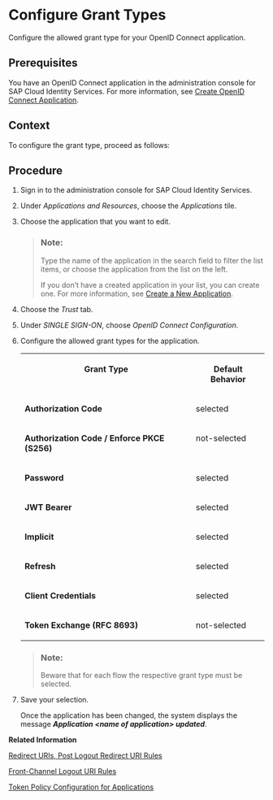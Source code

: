 <!-- loioc342a7b6a5d549f28b1c1d61acbe4b72 -->

# Configure Grant Types

Configure the allowed grant type for your OpenID Connect application.



<a name="loioc342a7b6a5d549f28b1c1d61acbe4b72__prereq_grq_3jn_v2b"/>

## Prerequisites

You have an OpenID Connect application in the administration console for SAP Cloud Identity Services. For more information, see [Create OpenID Connect Application](create-openid-connect-application-62fb1c3.md).



## Context

To configure the grant type, proceed as follows:



## Procedure

1.  Sign in to the administration console for SAP Cloud Identity Services.

2.  Under *Applications and Resources*, choose the *Applications* tile.

3.  Choose the application that you want to edit.

    > ### Note:  
    > Type the name of the application in the search field to filter the list items, or choose the application from the list on the left.
    > 
    > If you don’t have a created application in your list, you can create one. For more information, see [Create a New Application](create-a-new-application-0d4b255.md).

4.  Choose the *Trust* tab.

5.  Under *SINGLE SIGN-ON*, choose *OpenID Connect Configuration*.

6.  Configure the allowed grant types for the application.


    <table>
    <tr>
    <th valign="top">

    Grant Type


    
    </th>
    <th valign="top">

    Default Behavior


    
    </th>
    </tr>
    <tr>
    <td valign="top">
    
    **Authorization Code**


    
    </td>
    <td valign="top">
    
    selected


    
    </td>
    </tr>
    <tr>
    <td valign="top">
    
    **Authorization Code / Enforce PKCE \(S256\)**


    
    </td>
    <td valign="top">
    
    not-selected


    
    </td>
    </tr>
    <tr>
    <td valign="top">
    
    **Password**


    
    </td>
    <td valign="top">
    
    selected


    
    </td>
    </tr>
    <tr>
    <td valign="top">
    
    **JWT Bearer**


    
    </td>
    <td valign="top">
    
    selected


    
    </td>
    </tr>
    <tr>
    <td valign="top">
    
    **Implicit**


    
    </td>
    <td valign="top">
    
    selected


    
    </td>
    </tr>
    <tr>
    <td valign="top">
    
    **Refresh**


    
    </td>
    <td valign="top">
    
    selected


    
    </td>
    </tr>
    <tr>
    <td valign="top">
    
    **Client Credentials**


    
    </td>
    <td valign="top">
    
    selected


    
    </td>
    </tr>
    <tr>
    <td valign="top">
    
    **Token Exchange \(RFC 8693\)**


    
    </td>
    <td valign="top">
    
    not-selected


    
    </td>
    </tr>
    </table>
    
    > ### Note:  
    > Beware that for each flow the respective grant type must be selected.

7.  Save your selection.

    Once the application has been changed, the system displays the message ***Application <name of application\> updated***.


**Related Information**  


[Redirect URIs, Post Logout Redirect URI Rules](redirect-uris-post-logout-redirect-uri-rules-48fdb9a.md "Rules for the redirect URIs or post logout redirect URIs.")

[Front-Channel Logout URI Rules](front-channel-logout-uri-rules-789c752.md "Rules for the front-channel URIs.")

[Token Policy Configuration for Applications](token-policy-configuration-for-applications-c4ba52e.md "Set the token policy for a specific OpenID Connect application. Configure the validity of the refresh token, access and id_token, and the maximum sessions per user.")

